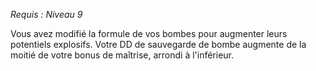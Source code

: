 *Requis : Niveau 9*

Vous avez modifié la formule de vos bombes pour augmenter leurs potentiels explosifs. Votre DD de sauvegarde de bombe augmente de la moitié de votre bonus de maîtrise, arrondi à l'inférieur.